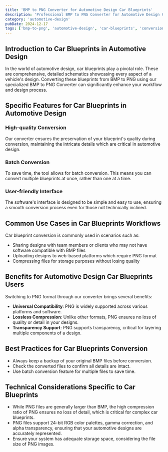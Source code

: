 ```yaml
---
title: 'BMP to PNG Converter for Automotive Design Car Blueprints'
description: 'Professional BMP to PNG Converter for Automotive Design Car Blueprints. Optimized for Automotive Design car blueprints workflows.'
category: 'automotive-design'
pubDate: 2024-12-17
tags: ['bmp-to-png', 'automotive-design', 'car-blueprints', 'conversion']
---
```


## Introduction to Car Blueprints in Automotive Design

In the world of automotive design, car blueprints play a pivotal role. These are comprehensive, detailed schematics showcasing every aspect of a vehicle's design. Converting these blueprints from BMP to PNG using our specialized BMP to PNG Converter can significantly enhance your workflow and design process.

## Specific Features for Car Blueprints in Automotive Design

### High-quality Conversion
Our converter ensures the preservation of your blueprint's quality during conversion, maintaining the intricate details which are critical in automotive design.

### Batch Conversion
To save time, the tool allows for batch conversion. This means you can convert multiple blueprints at once, rather than one at a time.

### User-friendly Interface
The software's interface is designed to be simple and easy to use, ensuring a smooth conversion process even for those not technically inclined.

## Common Use Cases in Car Blueprints Workflows

Car blueprint conversion is commonly used in scenarios such as:

- Sharing designs with team members or clients who may not have software compatible with BMP files
- Uploading designs to web-based platforms which require PNG format
- Compressing files for storage purposes without losing quality

## Benefits for Automotive Design Car Blueprints Users

Switching to PNG format through our converter brings several benefits:

- **Universal Compatibility**: PNG is widely supported across various platforms and software.
- **Lossless Compression**: Unlike other formats, PNG ensures no loss of quality or detail in your designs.
- **Transparency Support**: PNG supports transparency, critical for layering multiple components of a design.

## Best Practices for Car Blueprints Conversion

- Always keep a backup of your original BMP files before conversion.
- Check the converted files to confirm all details are intact.
- Use batch conversion feature for multiple files to save time.

## Technical Considerations Specific to Car Blueprints

- While PNG files are generally larger than BMP, the high compression ratio of PNG ensures no loss of detail, which is critical for complex car blueprints.
- PNG files support 24-bit RGB color palettes, gamma correction, and alpha transparency, ensuring that your automotive designs are accurately represented.
- Ensure your system has adequate storage space, considering the file size of PNG images.